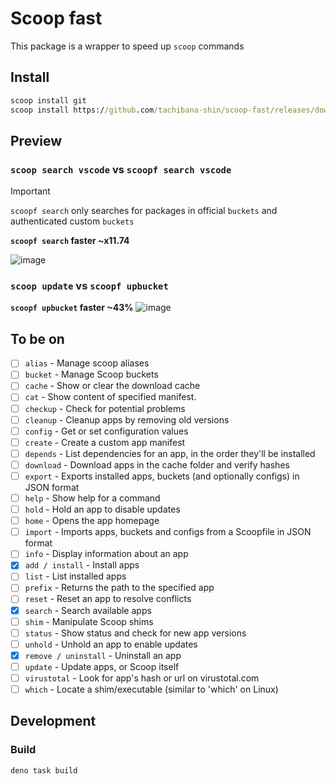 # Scoop fast

This package is a wrapper to speed up `scoop` commands

## Install
```cmd
scoop install git
scoop install https://github.com/tachibana-shin/scoop-fast/releases/download/v0.0.5/scoopf.json
```

## Preview

### `scoop search vscode` vs `scoopf search vscode`
> [!IMPORTANT]
> `scoopf search` only searches for packages in official `buckets` and authenticated custom `buckets`

**`scoopf search` faster ~x11.74**

![image](https://github.com/user-attachments/assets/9ec599ac-110a-4046-9c58-202dbe643eae)

### `scoop update` vs `scoopf upbucket`

**`scoopf upbucket` faster ~43%**
![image](https://github.com/user-attachments/assets/e338f84c-e29d-4c9f-b985-b56644afd345)


## To be on

- [ ] `alias` - Manage scoop aliases
- [ ] `bucket` - Manage Scoop buckets
- [ ] `cache` - Show or clear the download cache
- [ ] `cat` - Show content of specified manifest.
- [ ] `checkup` - Check for potential problems
- [ ] `cleanup` - Cleanup apps by removing old versions
- [ ] `config` - Get or set configuration values
- [ ] `create` - Create a custom app manifest
- [ ] `depends` - List dependencies for an app, in the order they'll be installed
- [ ] `download` - Download apps in the cache folder and verify hashes
- [ ] `export` - Exports installed apps, buckets (and optionally configs) in JSON format
- [ ] `help` - Show help for a command
- [ ] `hold` - Hold an app to disable updates
- [ ] `home` - Opens the app homepage
- [ ] `import` - Imports apps, buckets and configs from a Scoopfile in JSON format
- [ ] `info` - Display information about an app
- [x] `add / install` - Install apps
- [ ] `list` - List installed apps
- [ ] `prefix` - Returns the path to the specified app
- [ ] `reset` - Reset an app to resolve conflicts
- [x] `search` - Search available apps
- [ ] `shim` - Manipulate Scoop shims
- [ ] `status` - Show status and check for new app versions
- [ ] `unhold` - Unhold an app to enable updates
- [x] `remove / uninstall` - Uninstall an app
- [ ] `update` - Update apps, or Scoop itself
- [ ] `virustotal` - Look for app's hash or url on virustotal.com
- [ ] `which` - Locate a shim/executable (similar to 'which' on Linux)

## Development
### Build
```bash
deno task build
```
